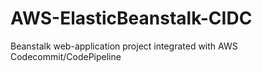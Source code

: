 # AWS-ElasticBeanstalk-CIDC
Beanstalk web-application project integrated with AWS Codecommit/CodePipeline 
